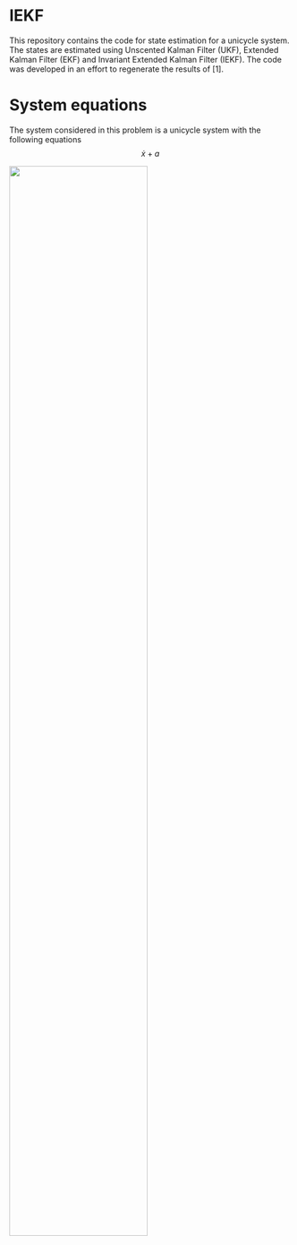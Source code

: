 # IEKF
This repository contains the code for state estimation for a unicycle system. The states are estimated using Unscented Kalman Filter (UKF), Extended Kalman Filter (EKF) and Invariant Extended Kalman Filter (IEKF). The code was developed in an effort to regenerate the results of [1].

# System equations
The system considered in this problem is a unicycle system with the following equations
$$\dot{x}+a$$

<img src="/images/1.png" width="70%" height="70%">
